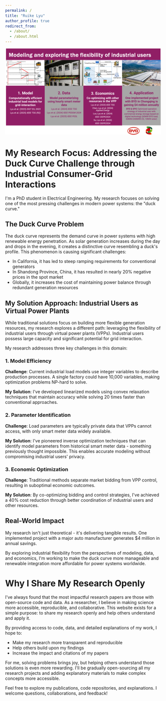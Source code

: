 ```yaml
---
permalink: /
title: "Ruike Lyu"
author_profile: true
redirect_from: 
  - /about/
  - /about.html
---
```

![About My Research](/images/about.png)
# My Research Focus: Addressing the Duck Curve Challenge through Industrial Consumer-Grid Interactions

I'm a PhD student in Electrical Engineering. My research focuses on solving one of the most pressing challenges in modern power systems: the "duck curve."

## The Duck Curve Problem

The duck curve represents the demand curve in power systems with high renewable energy penetration. As solar generation increases during the day and drops in the evening, it creates a distinctive curve resembling a duck's profile. This phenomenon is causing significant challenges:

- In California, it has led to steep ramping requirements for conventional generators
- In Shandong Province, China, it has resulted in nearly 20% negative prices in the spot market
- Globally, it increases the cost of maintaining power balance through redundant generation resources

## My Solution Approach: Industrial Users as Virtual Power Plants

While traditional solutions focus on building more flexible generation resources, my research explores a different path: leveraging the flexibility of industrial users through virtual power plants (VPPs). Industrial users possess large capacity and significant potential for grid interaction.

My research addresses three key challenges in this domain:

### 1. Model Efficiency

**Challenge**: Current industrial load models use integer variables to describe production processes. A single factory could have 10,000 variables, making optimization problems NP-hard to solve.

**My Solution**: I've developed linearized models using convex relaxation techniques that maintain accuracy while solving 20 times faster than conventional approaches.

### 2. Parameter Identification

**Challenge**: Load parameters are typically private data that VPPs cannot access, with only smart meter data widely available.

**My Solution**: I've pioneered inverse optimization techniques that can identify model parameters from historical smart meter data - something previously thought impossible. This enables accurate modeling without compromising industrial users' privacy.

### 3. Economic Optimization

**Challenge**: Traditional methods separate market bidding from VPP control, resulting in suboptimal economic outcomes.

**My Solution**: By co-optimizing bidding and control strategies, I've achieved a 40% cost reduction through better coordination of industrial users and other resources.

## Real-World Impact

My research isn't just theoretical - it's delivering tangible results. One implemented project with a major auto manufacturer generates $4 million in annual savings.

By exploring industrial flexibility from the perspectives of modeling, data, and economics, I'm working to make the duck curve more manageable and renewable integration more affordable for power systems worldwide.

# Why I Share My Research Openly

I've always found that the most impactful research papers are those with open-source code and data. As a researcher, I believe in making science more accessible, reproducible, and collaborative. This website exists for a simple purpose: to share my research openly and help others understand and apply it.

By providing access to code, data, and detailed explanations of my work, I hope to:

- Make my research more transparent and reproducible
- Help others build upon my findings
- Increase the impact and citations of my papers

For me, solving problems brings joy, but helping others understand those solutions is even more rewarding. I'll be gradually open-sourcing all my research projects and adding explanatory materials to make complex concepts more accessible.

Feel free to explore my publications, code repositories, and explanations. I welcome questions, collaborations, and feedback!

